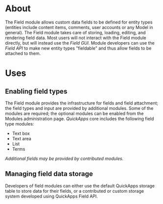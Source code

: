 About
=====

The Field module allows custom data fields to be defined for entity types (entities include content items, comments, user accounts or any Model in general). The Field module takes care of storing, loading, editing, and rendering field data. Most users will not interact with the Field module directly, but will instead use the _Field GUI_. Module developers can use the _Field API_ to make new entity types "fieldable" and thus allow fields to be attached to them.


Uses
====


Enabling field types
--------------------

The Field module provides the infrastructure for fields and field attachment;
the field types and input are provided by additional modules.
Some of the modules are required; the optional modules can be enabled from the Modules administration page.
_QuickApps_ core includes the following field type modules: 

* Text box
* Text area
* List
* Terms

_Additional fields may be provided by contributed modules._


Managing field data storage
---------------------------

Developers of field modules can either use the default QuickApps storage table to store data for their fields,
or a contributed or custom storage system developed using QuickApps Field API. 


